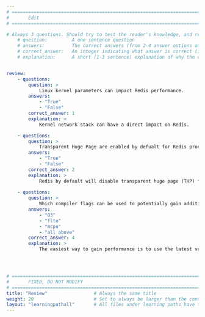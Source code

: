 ```yaml
---
# ================================================================================
#       Edit
# ================================================================================

# Always 3 questions. Should try to test the reader's knowledge, and reinforce the key points you want them to remember.
    # question:         A one sentence question
    # answers:          The correct answers (from 2-4 answer options only). Should be surrounded by quotes.
    # correct_answer:   An integer indicating what answer is correct (index starts from 0)
    # explanation:      A short (1-3 sentence) explanation of why the correct answer is correct. Can add additional context if desired


review:
    - questions:
        question: >
            Linux kernel parameters can impact Redis performance.
        answers:
            - "True"
            - "False"
        correct_answer: 1
        explanation: >
            Kernel network stack can have a direct impact on Redis.

    - questions:
        question: >
            Transparent Huge Page are enabled by defualt for Redis process to avoid latency problems. 
        answers:
            - "True"
            - "False"
        correct_answer: 2                  
        explanation: >
            Redis by default will disable transparent huge page (THP) for the Redis process if it is enabled in order to avoid latency problems.
               
    - questions:
        question: >
            Which compiler flags can be used to potentially gain additional performance on Arm?
        answers:
            - "O3"
            - "flto"
            - "mcpu"
            - "all above"
        correct_answer: 4                    
        explanation: >
            The easiest way to gain performance is to use the latest version of GCC. Aside from that, the flag -mcpu, 03, and flto can be used to potentially gain additional performance.




# ================================================================================
#       FIXED, DO NOT MODIFY
# ================================================================================
title: "Review"                 # Always the same title
weight: 20                      # Set to always be larger than the content in this path
layout: "learningpathall"       # All files under learning paths have this same wrapper
---
```

